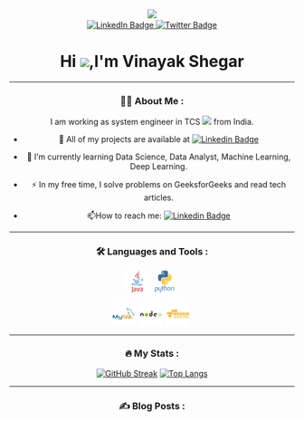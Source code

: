 <div id="header" align="center">
  <img src="https://media.giphy.com/media/Xewa8pwHHvzheQFKDD/giphy.gif"/>
<div id="badges">
  <a href="https://www.linkedin.com/in/vinayakshegar50/">
    <img src="https://img.shields.io/badge/LinkedIn-blue?style=for-the-badge&logo=linkedin&logoColor=white" alt="LinkedIn Badge"/>
  </a>
  <a href="https://twitter.com/VinayakShegar">
    <img src="https://img.shields.io/badge/Twitter-blue?style=for-the-badge&logo=twitter&logoColor=white" alt="Twitter Badge"/>
  </a>
</div>
 <h1>
  Hi
  <img src="https://media.giphy.com/media/hvRJCLFzcasrR4ia7z/giphy.gif" width="30px"/>,I'm Vinayak Shegar
</h1>
                                                                                                   
---

### :woman_technologist: About Me : 
  I am working as system engineer in TCS <img src="https://media.giphy.com/media/WUlplcMpOCEmTGBtBW/giphy.gif" width="30"> from India.
  - :telescope:  All of my projects are available at [![Linkedin Badge](https://img.shields.io/badge/-Github-Red?style=flat&logo=Linkedin&logoColor=white)](https://github.com/imVinayak50)

  - :seedling:  I’m currently learning Data Science, Data Analyst, Machine Learning, Deep Learning.

  - :zap: In my free time, I solve problems on GeeksforGeeks and read tech articles.

  - :mailbox:How to reach me: [![Linkedin Badge](https://img.shields.io/badge/-Linkedin-blue?style=flat&logo=Linkedin&logoColor=white)](https://www.linkedin.com/in/vinayakshegar50/)

 
---

### :hammer_and_wrench: Languages and Tools :<div>
 <div>
  <img src="https://github.com/devicons/devicon/blob/master/icons/java/java-original-wordmark.svg" title="Java" alt="Java" width="40" height="40"/>&nbsp;
  <img src="https://github.com/devicons/devicon/blob/master/icons/python/python-original-wordmark.svg" title="python" alt="" width="40" height="40"/>&nbsp;
  
  <img src="https://github.com/devicons/devicon/blob/master/icons/mysql/mysql-original-wordmark.svg" title="MySQL"  alt="MySQL" width="40" height="40"/>&nbsp;
  <img src="https://github.com/devicons/devicon/blob/master/icons/nodejs/nodejs-original-wordmark.svg" title="NodeJS" alt="NodeJS" width="40" height="40"/>&nbsp;
  <img src="https://github.com/devicons/devicon/blob/master/icons/amazonwebservices/amazonwebservices-plain-wordmark.svg" title="AWS" alt="AWS" width="40" height="40"/>&nbsp;

   
   ---

### :fire: My Stats :
  [![GitHub Streak](http://github-readme-streak-stats.herokuapp.com?user=iamVinayak50&theme=dark&background=000000)](https://git.io/streak-stats)
  [![Top Langs](https://github-readme-stats.vercel.app/api/top-langs/?username=iamVinayak50&layout=compact&theme=vision-friendly-dark)](https://github.com/anuraghazra/github-readme-stats)
   
   ---

### :writing_hand: Blog Posts :
  <!-- BLOG-POST-LIST:START -->
  <!-- BLOG-POST-LIST:END --> 
